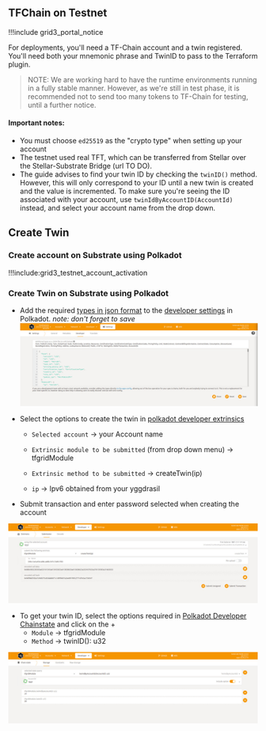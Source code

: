 ## TFChain on Testnet

!!!include grid3_portal_notice



For deployments, you'll need a TF-Chain account and a twin registered. You'll need both your mnemonic phrase and TwinID to pass to the Terraform plugin.

> NOTE: We are working hard to have the runtime environments running in a fully stable manner. However, as we're still in test phase, it is recommended not to send too many tokens to TF-Chain for testing, until a further notice.

#### Important notes:

- You must choose `ed25519` as the "crypto type" when setting up your account
- The testnet used real TFT, which can be transferred from Stellar over the Stellar-Substrate Bridge (url TO DO).
- The guide advises to find your twin ID by checking the `twinID()` method. However, this will only correspond to your ID until a new twin is created and the value is incremented. To make sure you're seeing the ID associated with your account, use `twinIdByAccountID(AccountId)` instead, and select your account name from the drop down.

## Create Twin

### Create account on Substrate using Polkadot
!!!include:grid3_testnet_account_activation


### Create Twin on Substrate using Polkadot

- Add the required [types in json format](https://github.com/threefoldtech/tfgrid-api-client/blob/master/types.json) to the [developer settings](https://polkadot.js.org/apps/?rpc=wss%3A%2F%2Ftfchain.test.threefold.io#/settings/developer) in Polkadot. *note: don't forget to save*
![](img/substrate_types.jpg)


- Select the options to create the twin in [polkadot developer extrinsics](https://polkadot.js.org/apps/?rpc=wss%3A%2F%2Ftfchain.test.threefold.io#/extrinsics)

  - `Selected account` -> your Account name

  - `Extrinsic module to be submitted` (from drop down menu) -> tfgridModule

  - `Extrinsic method to be submitted` -> createTwin(ip)

  - `ip` -> Ipv6 obtained from your yggdrasil
- Submit transaction and enter password selected when creating the account

![](img/substrate_create_twin.jpg)

- To get your twin ID, select the options required in [Polkadot Developer Chainstate](https://polkadot.js.org/apps/?rpc=wss%3A%2F%2Ftfchain.test.threefold.io#/chainstate) and click on the +
  - `Module` -> tfgridModule
  - `Method` -> twinID(): u32

![](img/substrate_twin_id.jpg)